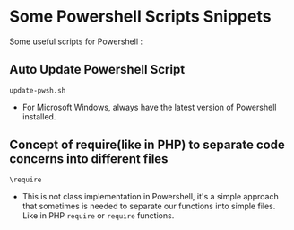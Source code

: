 # Some Powershell Scripts Snippets
Some useful scripts for Powershell :

## Auto Update Powershell Script
`update-pwsh.sh`
- For Microsoft Windows, always have the latest version of Powershell installed.

## Concept of require(like in PHP) to separate code concerns into different files
`\require`
- This is not class implementation in Powershell, it's a simple approach that sometimes is needed to separate our functions into simple files. Like in PHP `require` or `require` functions.
